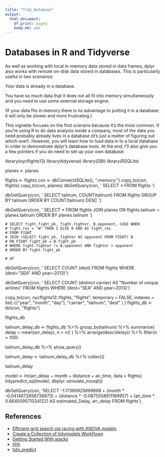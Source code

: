 ```yaml
---
title: "Tidy_Database"
output:
  html_document:
    df_print: paged
    keep_md: yes
---
```


# Databases in R and Tidyverse 

As well as working with local in-memory data stored in data frames, dplyr also works with remote on-disk data stored in databases. This is particularly useful in two scenarios:

Your data is already in a database.

You have so much data that it does not all fit into memory simultaneously and you need to use some external storage engine.

(If your data fits in memory there is no advantage to putting it in a database: it will only be slower and more frustrating.)

This vignette focuses on the first scenario because it’s the most common. If you’re using R to do data analysis inside a company, most of the data you need probably already lives in a database (it’s just a matter of figuring out which one!). However, you will learn how to load data in to a local database in order to demonstrate dplyr’s database tools. At the end, I’ll also give you a few pointers if you do need to set up your own database.



library(nycflights13)
library(tidyverse)
library(DBI)
library(RSQLite)

planes <- planes

flights <- flights
con <- dbConnect(SQLite(), ":memory:")
copy_to(con, flights)
copy_to(con, planes)
dbGetQuery(con, '
SELECT * 
FROM flights
           ')



dbGetQuery(con, '
SELECT tailnum, COUNT(tailnum)
FROM flights
GROUP BY tailnum
ORDER BY COUNT(tailnum) DESC
           ')


dbGetQuery(con, '
SELECT *
FROM flights
JOIN planes
ON flights.tailnum = planes.tailnum
ORDER BY planes.tailnum
           ')




```{sql, connection = con, output.var = "df"}
# SELECT fight.fight_pk, fight.fighter, B.opponent, CASE WHEN 
# fight.res = "W" THEN 1 ELSE 0 END AS fight_res
# FROM FIGHT
# JOIN (SELECT fight_pk, fighter AS opponent FROM FIGHT) B
# ON FIGHT.fight_pk = B.fight_pk
# WHERE fight.fighter != B.opponent AND fighter > opponent
# ORDER BY fight.fight_pk
 ```

```{r}
# df
```


dbGetQuery(con, '
  SELECT COUNT (dest)
FROM flights
WHERE (dest="SEA" AND year=2013)')  

dbGetQuery(con, '
  SELECT COUNT (distinct carrier) AS "Number of unique airlines"
FROM flights
WHERE (dest="SEA" AND year=2013)')  


copy_to(con, nycflights13::flights, "flights",
        temporary = FALSE, 
        indexes = list(
          c("year", "month", "day"), 
          "carrier", 
          "tailnum",
          "dest"
        )
)
flights_db <- tbl(con, "flights")

flights_db


tailnum_delay_db <- flights_db %>% 
  group_by(tailnum) %>%
  summarise(
    delay = mean(arr_delay),
    n = n()
  ) %>% 
  arrange(desc(delay)) %>%
  filter(n > 100)

tailnum_delay_db %>% show_query()


tailnum_delay <- tailnum_delay_db %>% collect()

tailnum_delay


model <- lm(arr_delay ~ month + distance + air_time, data = flights)
tidypredict_sql(model, dbplyr::simulate_mssql())


dbGetQuery(con, 'SELECT -1.17390925699898 + (month * -0.0414672658738873) + (distance * -0.0875558911189957) + (air_time * 0.664509571024122) AS estimated_Delay, arr_delay
           FROM flights')  



## References


+ [Efficient grid search via racing with ANOVA models](https://rdbsql.rsquaredacademy.com/dbi.html)
+ [Create a Collection of tidymodels Workflows](https://cran.r-project.org/web/packages/dbplyr/vignettes/dbplyr.html)
+ [Getting Started With stacks](https://github.com/andrew-couch/Tidy-Tuesday/blob/master/Season%201/Scripts/TidyTuesdayDatabase.Rmd)
+ [hhh](https://github.com/thakremanas/SQL-Queries-on-NYC-Fights-weather-data/blob/master/SQL%20Queries%20on%20NYC%20Flight%20and%20Weather%20dataset.sql)
+ [tidy_predict](https://tidypredict.netlify.app)

